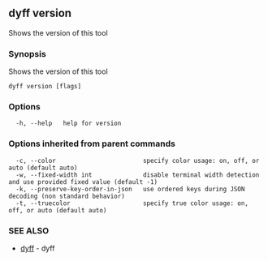 ## dyff version

Shows the version of this tool

### Synopsis

Shows the version of this tool

```
dyff version [flags]
```

### Options

```
  -h, --help   help for version
```

### Options inherited from parent commands

```
  -c, --color                        specify color usage: on, off, or auto (default auto)
  -w, --fixed-width int              disable terminal width detection and use provided fixed value (default -1)
  -k, --preserve-key-order-in-json   use ordered keys during JSON decoding (non standard behavior)
  -t, --truecolor                    specify true color usage: on, off, or auto (default auto)
```

### SEE ALSO

* [dyff](dyff.md)	 - dyff

